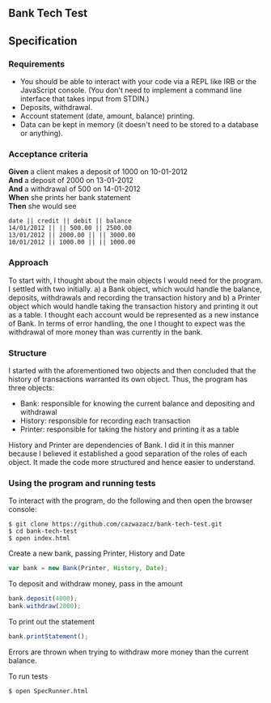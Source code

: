 ## Bank Tech Test

## Specification

### Requirements

* You should be able to interact with your code via a REPL like IRB or the JavaScript console.  (You don't need to implement a command line interface that takes input from STDIN.)
* Deposits, withdrawal.
* Account statement (date, amount, balance) printing.
* Data can be kept in memory (it doesn't need to be stored to a database or anything).

### Acceptance criteria

**Given** a client makes a deposit of 1000 on 10-01-2012  
**And** a deposit of 2000 on 13-01-2012  
**And** a withdrawal of 500 on 14-01-2012  
**When** she prints her bank statement  
**Then** she would see

```
date || credit || debit || balance
14/01/2012 || || 500.00 || 2500.00
13/01/2012 || 2000.00 || || 3000.00
10/01/2012 || 1000.00 || || 1000.00
```

### Approach
To start with, I thought about the main objects I would need for the program. I settled with two initially. a) a Bank object, which would handle the balance, deposits, withdrawals and recording the transaction history and b) a Printer object which would handle taking the transaction history and printing it out as a table. I thought each account would be represented as a new instance of Bank. In terms of error handling, the one I thought to expect was the withdrawal of more money than was currently in the bank.

### Structure
I started with the aforementioned two objects and then concluded that the history of transactions warranted its own object. Thus, the program has three objects:
- Bank: responsible for knowing the current balance and depositing and withdrawal
- History: responsible for recording each transaction
- Printer: responsible for taking the history and printing it as a table

History and Printer are dependencies of Bank. I did it in this manner because I believed it established a good separation of the roles of each object. It made the code more structured and hence easier to understand.

### Using the program and running tests
To interact with the program, do the following and then open the browser console:
```
$ git clone https://github.com/cazwazacz/bank-tech-test.git
$ cd bank-tech-test
$ open index.html
```
Create a new bank, passing Printer, History and Date
```javascript
var bank = new Bank(Printer, History, Date);
```
To deposit and withdraw money, pass in the amount
```javascript
bank.deposit(4000);
bank.withdraw(2000);
```
To print out the statement
```javascript
bank.printStatement();
```
Errors are thrown when trying to withdraw more money than the current balance.

To run tests
```
$ open SpecRunner.html
